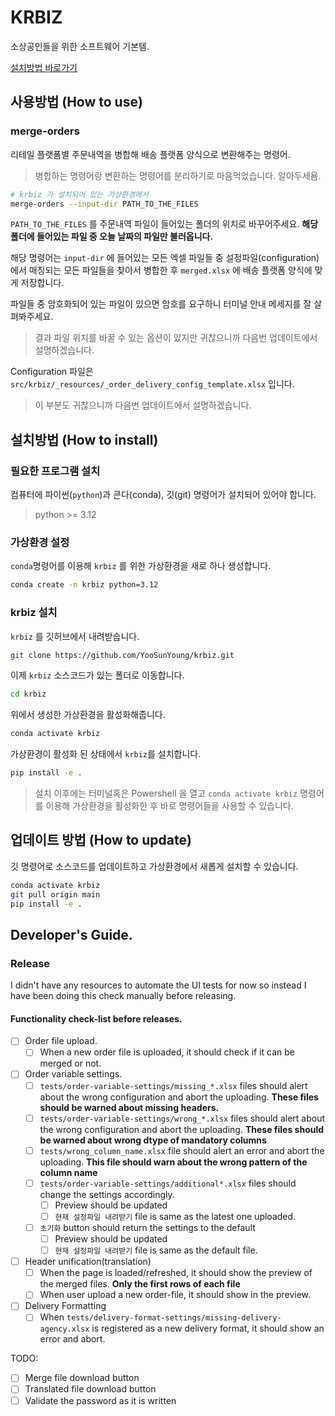 # KRBIZ
소상공인들을 위한 소프트웨어 기본템.

[설치방법 바로가기](#설치방법-how-to-install)

## 사용방법 (How to use)
### merge-orders
리테일 플랫폼별 주문내역을 병합해 배송 플랫폼 양식으로 변환해주는 명령어.
> 병합하는 명령어랑 변환하는 명령어를 분리하기로 마음먹었습니다. 알아두세욤.

```bash
# krbiz 가 설치되어 있는 가상환경에서
merge-orders --input-dir PATH_TO_THE_FILES
```
``PATH_TO_THE_FILES`` 를 주문내역 파일이 들어있는 폴더의 위치로 바꾸어주세요.
**해당 폴더에 들어있는 파일 중 오늘 날짜의 파일만 불러옵니다.**

해당 명령어는 ``input-dir`` 에 들어있는 모든 엑셀 파일들 중 설정파일(configuration)에서 매칭되는 모든 파일들을 찾아서 병합한 후 ``merged.xlsx`` 에 배송 플랫폼 양식에 맞게 저장합니다.

파일들 중 암호화되어 있는 파일이 있으면 암호를 요구하니 터미널 안내 메세지를 잘 살펴봐주세요.

> 결과 파일 위치를 바꿀 수 있는 옵션이 있지만 귀찮으니까 다음번 업데이트에서 설명하겠습니다.

Configuration 파일은 ``src/krbiz/_resources/_order_delivery_config_template.xlsx`` 입니다.

> 이 부분도 귀찮으니까 다음번 업데이트에서 설명하겠습니다.

## 설치방법 (How to install)

### 필요한 프로그램 설치
컴퓨터에 파이썬(`python`)과 콘다(conda), 깃(git) 명령어가 설치되어 있어야 합니다.
> python >= 3.12

### 가상환경 설정
``conda``명령어를 이용해  ``krbiz`` 를 위한 가상환경을 새로 하나 생성합니다.
```bash
conda create -n krbiz python=3.12
```

### krbiz 설치
``krbiz`` 를 깃허브에서 내려받습니다.
```bash
git clone https://github.com/YooSunYoung/krbiz.git
```

이제 ``krbiz`` 소스코드가 있는 폴더로 이동합니다.
```bash
cd krbiz
```

위에서 생성한 가상환경을 활성화해줍니다.
```bash
conda activate krbiz
```

가상환경이 활성화 된 상태에서 ``krbiz``를 설치합니다.
```bash
pip install -e .
```

> 설치 이후에는 터미널혹은 Powershell 을 열고 ```conda activate krbiz``` 명령어를 이용해 가상환경을 활성화한 후 바로 명령어들을 사용할 수 있습니다.

## 업데이트 방법 (How to update)
깃 명령어로 소스코드를 업데이트하고 가상환경에서 새롭게 설치할 수 있습니다.
```bash
conda activate krbiz
git pull origin main
pip install -e .
```

## Developer's Guide.
### Release

I didn't have any resources to automate the UI tests for now so instead
I have been doing this check manually before releasing.
#### Functionality check-list before releases.
- [ ] Order file upload.
    - [ ] When a new order file is uploaded, it should check if it can be merged or not.

- [ ] Order variable settings.
    - [ ] ``tests/order-variable-settings/missing_*.xlsx`` files should alert about
        the wrong configuration and abort the uploading.
        **These files should be warned about missing headers.**
    - [ ] ``tests/order-variable-settings/wrong_*.xlsx`` files should alert about
        the wrong configuration and abort the uploading.
        **These files should be warned about wrong dtype of mandatory columns**
    - [ ] ``tests/wrong_column_name.xlsx`` file should alert an error and abort the uploading.
        **This file should warn about the wrong pattern of the column name**
    - [ ] ``tests/order-variable-settings/additional*.xlsx`` files should change    the settings accordingly.
        - [ ] Preview should be updated
        - [ ] ``현재 설정파일 내려받기`` file is same as the latest one uploaded.
    - [ ] ``초기화`` button should return the settings to the default
        - [ ] Preview should be updated
        - [ ] ``현재 설정파일 내려받기`` file is same as the default file.

- [ ] Header unification(translation)
    - [ ] When the page is loaded/refreshed, it should show the preview
          of the merged files. **Only the first rows of each file**
    - [ ] When user upload a new order-file, it should show in the preview.

- [ ] Delivery Formatting
    - [ ] When ``tests/delivery-format-settings/missing-delivery-agency.xlsx`` is
          registered as a new delivery format, it should show an error and abort.

TODO:
- [ ] Merge file download button
- [ ] Translated file download button
- [ ] Validate the password as it is written
